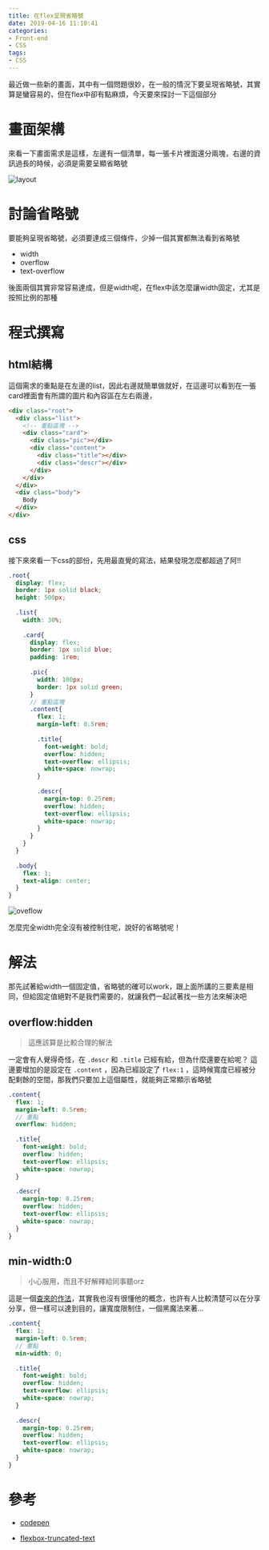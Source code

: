```yaml
---
title: 在flex呈現省略號
date: 2019-04-16 11:10:41
categories:
- Front-end
- CSS
tags:
- CSS
---
```


最近做一些新的畫面，其中有一個問題很妙，在一般的情況下要呈現省略號，其實算是蠻容易的，但在flex中卻有點麻煩，今天要來探討一下這個部分

<!--more-->

# 畫面架構

來看一下畫面需求是這樣，左邊有一個清單，每一張卡片裡面還分兩塊，右邊的資訊過長的時候，必須是需要呈顯省略號

![layout](layout.png)

# 討論省略號

要能夠呈現省略號，必須要達成三個條件，少掉一個其實都無法看到省略號

* width
* overflow
* text-overflow

後面兩個其實非常容易達成，但是width呢，在flex中該怎麼讓width固定，尤其是按照比例的那種

# 程式撰寫

## html結構

這個需求的重點是在左邊的list，因此右邊就簡單做就好，在這邊可以看到在一張card裡面會有所謂的圖片和內容區在左右兩邊，

```html
<div class="root">
  <div class="list">
    <!-- 重點區塊 -->
    <div class="card">
      <div class="pic"></div>
      <div class="content">
        <div class="title"></div>
        <div class="descr"></div>
      </div>
    </div>
  </div>
  <div class="body">
    Body
  </div>
</div>
```

## css

接下來來看一下css的部份，先用最直覺的寫法，結果發現怎麼都超過了阿!!

```scss
.root{
  display: flex;
  border: 1px solid black;
  height: 500px;
  
  .list{
    width: 30%;
    
    .card{
      display: flex;
      border: 1px solid blue;
      padding: 1rem;
      
      .pic{
        width: 100px;
        border: 1px solid green;
      }
      // 重點區塊
      .content{
        flex: 1;
        margin-left: 0.5rem;
        
        .title{
          font-weight: bold;
          overflow: hidden;
          text-overflow: ellipsis;
          white-space: nowrap;
        }
        
        .descr{
          margin-top: 0.25rem;
          overflow: hidden;
          text-overflow: ellipsis;
          white-space: nowrap;
        }
      }
    }
  }
  
  .body{
    flex: 1;
    text-align: center;
  }
}
```

![oveflow](overflow.png)

怎麼完全width完全沒有被控制住呢，說好的省略號呢！

# 解法

那先試著給width一個固定值，省略號的確可以work，跟上面所講的三要素是相同，但給固定值絕對不是我們需要的，就讓我們一起試著找一些方法來解決吧

## overflow:hidden

> 這應該算是比較合理的解法

一定會有人覺得奇怪，在 `.descr` 和 `.title` 已經有給，但為什麼還要在給呢？
這邊要增加的是設定在 `.content` ，因為已經設定了 `flex:1` ，這時候寬度已經被分配剩餘的空間，那我們只要加上這個屬性，就能夠正常顯示省略號

```scss
.content{
  flex: 1;
  margin-left: 0.5rem;
  // 重點
  overflow: hidden;
  
  .title{
    font-weight: bold;
    overflow: hidden;
    text-overflow: ellipsis;
    white-space: nowrap;
  }
  
  .descr{
    margin-top: 0.25rem;
    overflow: hidden;
    text-overflow: ellipsis;
    white-space: nowrap;
  }
}
```

## min-width:0

> 小心服用，而且不好解釋給同事聽orz

這是一個[查來的作法](https://css-tricks.com/flexbox-truncated-text/)，其實我也沒有很懂他的概念，也許有人比較清楚可以在分享分享，但一樣可以達到目的，讓寬度限制住，一個黑魔法來著...

```scss
.content{
  flex: 1;
  margin-left: 0.5rem;
  // 重點
  min-width: 0;
  
  .title{
    font-weight: bold;
    overflow: hidden;
    text-overflow: ellipsis;
    white-space: nowrap;
  }
  
  .descr{
    margin-top: 0.25rem;
    overflow: hidden;
    text-overflow: ellipsis;
    white-space: nowrap;
  }
}
```

# 參考

* [codepen](https://codepen.io/jiaming0708/pen/vMWaeP)

* [flexbox-truncated-text](https://css-tricks.com/flexbox-truncated-text/)